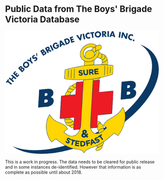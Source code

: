 # Public Data from The Boys' Brigade Victoria Database
<img src="https://github.com/shivermetim/bbvdb-public-data/blob/main/.img/Logos/BBV_Colour.png?raw=true">

This is a work in progress. The data needs to be cleared for public release and in some instances de-identified. However that information is as complete as possible until about 2018.
